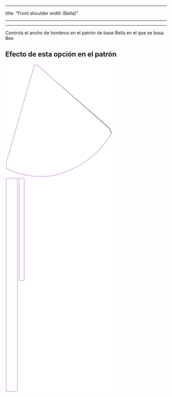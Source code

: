 - - -
title: "Front shoulder width (Bella)"
- - -

---

Controla el ancho de hombros en el patrón de base Bella en el que se basa Bee

## Efecto de esta opción en el patrón

![Esta imagen muestra el efecto de esta opción superponiendo varias variantes que tienen un valor diferente para esta opción](bee_frontshoulderwidth_sample.svg "Efecto de esta opción en el patrón")
